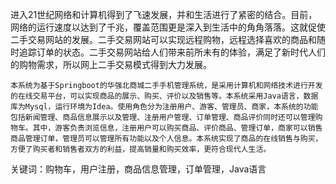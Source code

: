 
   进入21世纪网络和计算机得到了飞速发展，并和生活进行了紧密的结合。目前，网络的运行速度以达到了千兆，覆盖范围更是深入到生活中的角角落落。这就促使二手交易网站的发展。二手交易网站可以实现远程购物，远程选择喜欢的商品和随时追踪订单的状态。二手交易网站给人们带来前所未有的体验，满足了新时代人们的购物需求，所以网上二手交易模式得到大力发展。

    本系统为基于Springboot的华强北商城二手手机管理系统，是采用计算机和网络技术进行开发的在线交易平台，可以实现商品的展示、购买、评价以及销售等。本系统采用Java语言，数据库为Mysql，运行环境为Idea。使用角色分为注册用户、游客、管理员、商家，本系统的功能包括新闻管理、商品信息展示以及管理、注册用户管理、订单管理、商品评价同时还可以管理购物车。其中，游客负责浏览信息，注册用户可以购买商品、评价商品、管理订单，商家可以销售商品管理订单，管理员可以管理所有功能以及个人信息。本系统实现了商品的在线销售与购买，方便了购买者和销售者双方的利益，提高销量和购买效率，更符合现代人生活。

关键词：购物车，用户注册，商品信息管理，订单管理，Java语言
